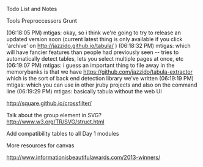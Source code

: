 Todo List and Notes

Tools 
Preproccessors
Grunt

(06:18:05 PM) mtigas: okay, so i think we're going to try to release an updated version soon (current latest thing is only available if you click 'archive' on http://jazzido.github.io/tabula/ )
(06:18:32 PM) mtigas: which will have fancier features than people had previously seen -- tries to automatically detect tables, lets you select multiple pages at once, etc
(06:19:07 PM) mtigas: i guess an important thing to file away in the memorybanks is that we have https://github.com/jazzido/tabula-extractor which is the sort of back end detection library we've written
(06:19:19 PM) mtigas: which you can use in other jruby projects and also on the command line
(06:19:29 PM) mtigas: basically tabula without the web UI

http://square.github.io/crossfilter/

Talk about the group element in SVG? http://www.w3.org/TR/SVG/struct.html

Add compatibility tables to all Day 1 modules


More resources for canvas

http://www.informationisbeautifulawards.com/2013-winners/